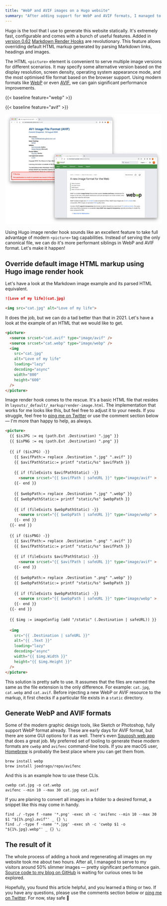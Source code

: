 ```yaml
---
title: "WebP and AVIF images on a Hugo website"
summary: "After adding support for WebP and AVIF formats, I managed to serve to my visitors around 40% slimmer images. This pretty significant performance gain is simple to achieve using Hugo."
---
```


Hugo is the tool that I use to generate this website statically. It's extremely fast, configurable and comes with a bunch of useful features. Added in [version 0.62](https://gohugo.io/news/0.62.0-relnotes/) [Markdown Render Hooks](https://gohugo.io/getting-started/configuration-markup#markdown-render-hooks) are revolutionary. This feature allows overriding default HTML markup generated by parsing Markdown links, headings and images.

The HTML `<picture>` element is convenient to serve multiple image versions for different scenarios. It may specify some alternative version based on the display resolution, screen density, operating system appearance mode, and the most optimised file format based on the browser support. Using modern formats like [WebP](https://developers.google.com/speed/webp/) or even [AVIF](https://aomediacodec.github.io/av1-avif/), we can gain significant performance improvements.

{{< baseline feature="webp" >}}

{{< baseline feature="avif" >}}

![Image of WebP and AVIF specificatoins](2021-01-04-1.jpg)

Using Hugo image render hook sounds like an excellent feature to take full advantage of modern `<picture>` tag capabilities. Instead of serving the only canonical file, we can do it's more performant siblings in WebP and AVIF format. Let's make it happen!

## Override default image HTML markup using Hugo image render hook

Let's have a look at the Markdown image example and its parsed HTML equivalent.

```md
![Love of my life](cat.jpg)
```

```html
<img src="cat.jpg" alt="Love of my life">
```

It does the job, but we can do a tad better than that in 2021. Let's have a look at the example of an HTML that we would like to get.

```html
<picture>
  <source srcset="cat.avif" type="image/avif" />
  <source srcset="cat.webp" type="image/webp" />
  <img
    src="cat.jpg"
    alt="Love of my life"
    loading="lazy"
    decoding="async"
    width="800"
    height="600"
  />
</picture>
```

Image render hook comes to the rescue. It's a basic HTML file that resides in `layouts/_default/_markup/render-image.html`. The implementation that works for me looks like this, but feel free to adjust it to your needs. If you struggle, feel free to [ping me on Twitter](https://twitter.com/pawelgrzybek) or use the comment section below — I'm more than happy to help, as always.

```html
<picture>
  {{ $isJPG := eq (path.Ext .Destination) ".jpg" }}
  {{ $isPNG := eq (path.Ext .Destination) ".png" }}

  {{ if ($isJPG) -}}
    {{ $avifPath:= replace .Destination ".jpg" ".avif" }}
    {{ $avifPathStatic:= printf "static/%s" $avifPath }}

    {{ if (fileExists $avifPathStatic) -}}
      <source srcset="{{ $avifPath | safeURL }}" type="image/avif" >
    {{- end }}

    {{ $webpPath:= replace .Destination ".jpg" ".webp" }}
    {{ $webpPathStatic:= printf "static/%s" $webpPath }}

    {{ if (fileExists $webpPathStatic) -}}
      <source srcset="{{ $webpPath | safeURL }}" type="image/webp" >
    {{- end }}
  {{- end }}

  {{ if ($isPNG) -}}
    {{ $avifPath:= replace .Destination ".png" ".avif" }}
    {{ $avifPathStatic:= printf "static/%s" $avifPath }}

    {{ if (fileExists $avifPathStatic) -}}
      <source srcset="{{ $avifPath | safeURL }}" type="image/avif" >
    {{- end }}

    {{ $webpPath:= replace .Destination ".png" ".webp" }}
    {{ $webpPathStatic:= printf "static/%s" $webpPath }}

    {{ if (fileExists $webpPathStatic) -}}
      <source srcset="{{ $webpPath | safeURL }}" type="image/webp" >
    {{- end }}
  {{- end }}

  {{ $img := imageConfig (add "/static" (.Destination | safeURL)) }}

  <img
    src="{{ .Destination | safeURL }}"
    alt="{{ .Text }}"
    loading="lazy"
    decoding="async"
    width="{{ $img.Width }}"
    height="{{ $img.Height }}"
  />
</picture>
```

This solution is pretty safe to use. It assumes that the files are named the same as the file extension is the only difference. For example: `cat.jpg`, `cat.webp` and `cat.avif`. Before injecting a new WebP or AVIF resource to the markup, it first checks if a particular file exists in a `static` directory.

## Generate WebP and AVIF formats

Some of the modern graphic design tools, like Sketch or Photoshop, fully support WebP format already. These are early days for AVIF format, but there are some GUI options for it as well. There's even [Squoosh web app](https://squoosh.app) that does a great job. My preferred set of tooling to generate these modern formats are `cwebp` and `avifenc` command-line tools. If you are macOS user, [Homebrew](https://brew.sh) is probably the best place where you can get them from.

```
brew install webp
brew install joedrago/repo/avifenc
```

And this is an example how to use these CLIs.

```
cwebp cat.jpg -o cat.webp
avifenc --min 10 --max 30 cat.jpg cat.avif
```

If you are planing to convert all images in a folder to a desired format, a snippet like this may come in handy.

```
find ./ -type f -name '*.png' -exec sh -c 'avifenc --min 10 --max 30 $1 "${1%.png}.avif"' _ {} \;
find ./ -type f -name '*.jpg' -exec sh -c 'cwebp $1 -o "${1%.jpg}.webp"' _ {} \;
```

## The result of it

The whole process of adding a hook and regenerating all images on my website took me about two hours. After all, I managed to serve to my visitors around 50% slimmer images — pretty significant performance gain. [Source code to my blog on GitHub](https://github.com/pawelgrzybek/pawelgrzybek.com) is waiting for curious ones to be explored.

Hopefully, you found this article helpful, and you learned a thing or two. If you have any questions, please use the comments section below or [ping me on Twitter](https://twitter.com/pawelgrzybek). For now, stay safe 👋
